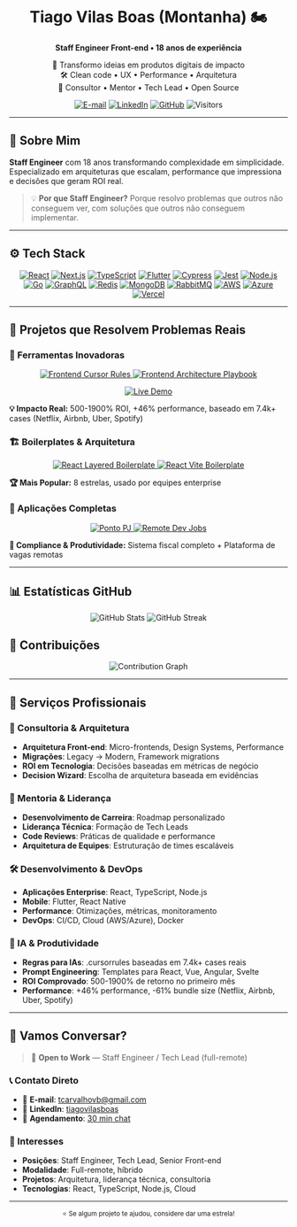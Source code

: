 <div align="center">
  <h1>Tiago Vilas Boas (Montanha) 🏍️</h1>
  <strong>Staff Engineer Front-end • 18 anos de experiência</strong>

  <p>🚀 Transformo ideias em produtos digitais de impacto<br/>
     🛠️ Clean code • UX • Performance • Arquitetura<br/>
     🤝 Consultor • Mentor • Tech Lead • Open Source
  </p>

  <!-- Contatos -->
  <p>
    <a href="mailto:tcarvalhovb@gmail.com"><img alt="E-mail" src="https://img.shields.io/badge/Email-D14836?style=for-the-badge&logo=gmail&logoColor=white"/></a>
    <a href="https://www.linkedin.com/in/tiagovilasboas/"><img alt="LinkedIn" src="https://img.shields.io/badge/LinkedIn-0077B5?style=for-the-badge&logo=linkedin&logoColor=white"/></a>
    <a href="https://github.com/tiagovilasboas"><img alt="GitHub" src="https://img.shields.io/badge/GitHub-181717?style=for-the-badge&logo=github"/></a>
    <img alt="Visitors" src="https://komarev.com/ghpvc/?username=tiagovilasboas&style=for-the-badge&color=3ECF8E"/>
  </p>
</div>

---

## 🎯 Sobre Mim

**Staff Engineer** com 18 anos transformando complexidade em simplicidade. Especializado em arquiteturas que escalam, performance que impressiona e decisões que geram ROI real. 

> 💡 **Por que Staff Engineer?** Porque resolvo problemas que outros não conseguem ver, com soluções que outros não conseguem implementar.

---

## ⚙️ Tech Stack
<p align="center">
  <!-- Front-end -->
  <a href="#"><img src="https://img.shields.io/badge/React-20232A?style=for-the-badge&logo=react&logoColor=61DAFB" alt="React"/></a>
  <a href="#"><img src="https://img.shields.io/badge/Next.js-000000?style=for-the-badge&logo=nextdotjs&logoColor=white" alt="Next.js"/></a>
  <a href="#"><img src="https://img.shields.io/badge/TypeScript-3178C6?style=for-the-badge&logo=typescript&logoColor=white" alt="TypeScript"/></a>
  <a href="#"><img src="https://img.shields.io/badge/Flutter-02569B?style=for-the-badge&logo=flutter&logoColor=white" alt="Flutter"/></a>
  <a href="#"><img src="https://img.shields.io/badge/Cypress-17202C?style=for-the-badge&logo=cypress&logoColor=white" alt="Cypress"/></a>
  <a href="#"><img src="https://img.shields.io/badge/Jest-C21325?style=for-the-badge&logo=jest&logoColor=white" alt="Jest"/></a>
  <!-- Back-end -->
  <a href="#"><img src="https://img.shields.io/badge/Node.js-339933?style=for-the-badge&logo=node.js&logoColor=white" alt="Node.js"/></a>
  <a href="#"><img src="https://img.shields.io/badge/Go-00ADD8?style=for-the-badge&logo=go&logoColor=white" alt="Go"/></a>
  <a href="#"><img src="https://img.shields.io/badge/GraphQL-E10098?style=for-the-badge&logo=graphql&logoColor=white" alt="GraphQL"/></a>
  <a href="#"><img src="https://img.shields.io/badge/Redis-DC382D?style=for-the-badge&logo=redis&logoColor=white" alt="Redis"/></a>
  <a href="#"><img src="https://img.shields.io/badge/MongoDB-47A248?style=for-the-badge&logo=mongodb&logoColor=white" alt="MongoDB"/></a>
  <a href="#"><img src="https://img.shields.io/badge/RabbitMQ-FF6600?style=for-the-badge&logo=rabbitmq&logoColor=white" alt="RabbitMQ"/></a>
  <!-- Cloud -->
  <a href="#"><img src="https://img.shields.io/badge/AWS-FF9900?style=for-the-badge&logo=amazonaws&logoColor=white" alt="AWS"/></a>
  <a href="#"><img src="https://img.shields.io/badge/Azure-0078D4?style=for-the-badge&logo=microsoftazure&logoColor=white" alt="Azure"/></a>
  <a href="#"><img src="https://img.shields.io/badge/Vercel-000000?style=for-the-badge&logo=vercel&logoColor=white" alt="Vercel"/></a>
</p>

---

## 🌟 Projetos que Resolvem Problemas Reais

### 🚀 Ferramentas Inovadoras
<p align="center">
  <a href="https://github.com/tiagovilasboas/frontend-cursor-rules">
    <img src="https://github-readme-stats.vercel.app/api/pin/?username=tiagovilasboas&repo=frontend-cursor-rules&theme=radical&hide_border=true" alt="Frontend Cursor Rules"/>
  </a>
  <a href="https://github.com/tiagovilasboas/frontend-architecture-playbook">
    <img src="https://github-readme-stats.vercel.app/api/pin/?username=tiagovilasboas&repo=frontend-architecture-playbook&theme=radical&hide_border=true" alt="Frontend Architecture Playbook"/>
  </a>
</p>

<p align="center">
  <a href="https://frontend-architecture-playbook-eight.vercel.app">
    <img src="https://img.shields.io/badge/Live_Demo-000000?style=for-the-badge&logo=vercel&logoColor=white" alt="Live Demo"/>
  </a>
</p>

**💡 Impacto Real:** 500-1900% ROI, +46% performance, baseado em 7.4k+ cases (Netflix, Airbnb, Uber, Spotify)

### 🏗️ Boilerplates & Arquitetura
<p align="center">
  <a href="https://github.com/tiagovilasboas/react-layered-boilerplate">
    <img src="https://github-readme-stats.vercel.app/api/pin/?username=tiagovilasboas&repo=react-layered-boilerplate&theme=radical&hide_border=true" alt="React Layered Boilerplate"/>
  </a>
  <a href="https://github.com/tiagovilasboas/react-vite-boilerplate">
    <img src="https://github-readme-stats.vercel.app/api/pin/?username=tiagovilasboas&repo=react-vite-boilerplate&theme=radical&hide_border=true" alt="React Vite Boilerplate"/>
  </a>
</p>

**🏆 Mais Popular:** 8 estrelas, usado por equipes enterprise

### 🚀 Aplicações Completas
<p align="center">
  <a href="https://github.com/tiagovilasboas/ponto-pj">
    <img src="https://github-readme-stats.vercel.app/api/pin/?username=tiagovilasboas&repo=ponto-pj&theme=radical&hide_border=true" alt="Ponto PJ"/>
  </a>
  <a href="https://github.com/tiagovilasboas/remote-dev-jobs">
    <img src="https://github-readme-stats.vercel.app/api/pin/?username=tiagovilasboas&repo=remote-dev-jobs&theme=radical&hide_border=true" alt="Remote Dev Jobs"/>
  </a>
</p>

**💼 Compliance & Produtividade:** Sistema fiscal completo + Plataforma de vagas remotas

---

## 📊 Estatísticas GitHub
<p align="center">
  <img src="https://github-readme-stats.vercel.app/api?username=tiagovilasboas&show_icons=true&theme=radical&hide_border=true" alt="GitHub Stats"/>
  <img src="https://github-readme-streak-stats.herokuapp.com/?user=tiagovilasboas&theme=radical&hide_border=true" alt="GitHub Streak"/>
</p>

## 🤝 Contribuições
<p align="center">
  <img src="https://github-readme-activity-graph.vercel.app/graph?username=tiagovilasboas&theme=github-dark&hide_border=true" alt="Contribution Graph"/>
</p>

---

## 💼 Serviços Profissionais

### 🎯 Consultoria & Arquitetura
- **Arquitetura Front-end**: Micro-frontends, Design Systems, Performance
- **Migrações**: Legacy → Modern, Framework migrations
- **ROI em Tecnologia**: Decisões baseadas em métricas de negócio
- **Decision Wizard**: Escolha de arquitetura baseada em evidências

### 🚀 Mentoria & Liderança
- **Desenvolvimento de Carreira**: Roadmap personalizado
- **Liderança Técnica**: Formação de Tech Leads
- **Code Reviews**: Práticas de qualidade e performance
- **Arquitetura de Equipes**: Estruturação de times escaláveis

### 🛠️ Desenvolvimento & DevOps
- **Aplicações Enterprise**: React, TypeScript, Node.js
- **Mobile**: Flutter, React Native
- **Performance**: Otimizações, métricas, monitoramento
- **DevOps**: CI/CD, Cloud (AWS/Azure), Docker

### 🤖 IA & Produtividade
- **Regras para IAs**: .cursorrules baseadas em 7.4k+ cases reais
- **Prompt Engineering**: Templates para React, Vue, Angular, Svelte
- **ROI Comprovado**: 500-1900% de retorno no primeiro mês
- **Performance**: +46% performance, -61% bundle size (Netflix, Airbnb, Uber, Spotify)

---

## 💬 Vamos Conversar?

> 🚀 **Open to Work** — Staff Engineer / Tech Lead (full-remote)

### 📞 Contato Direto
- 📧 **E-mail**: [tcarvalhovb@gmail.com](mailto:tcarvalhovb@gmail.com)
- 💼 **LinkedIn**: [tiagovilasboas](https://www.linkedin.com/in/tiagovilasboas/)
- 📅 **Agendamento**: [30 min chat](https://calendly.com/tcarvalhovb/)

### 🎯 Interesses
- **Posições**: Staff Engineer, Tech Lead, Senior Front-end
- **Modalidade**: Full-remote, híbrido
- **Projetos**: Arquitetura, liderança técnica, consultoria
- **Tecnologias**: React, TypeScript, Node.js, Cloud

---

<div align="center">
  <sub>⭐ Se algum projeto te ajudou, considere dar uma estrela!</sub>
</div>


